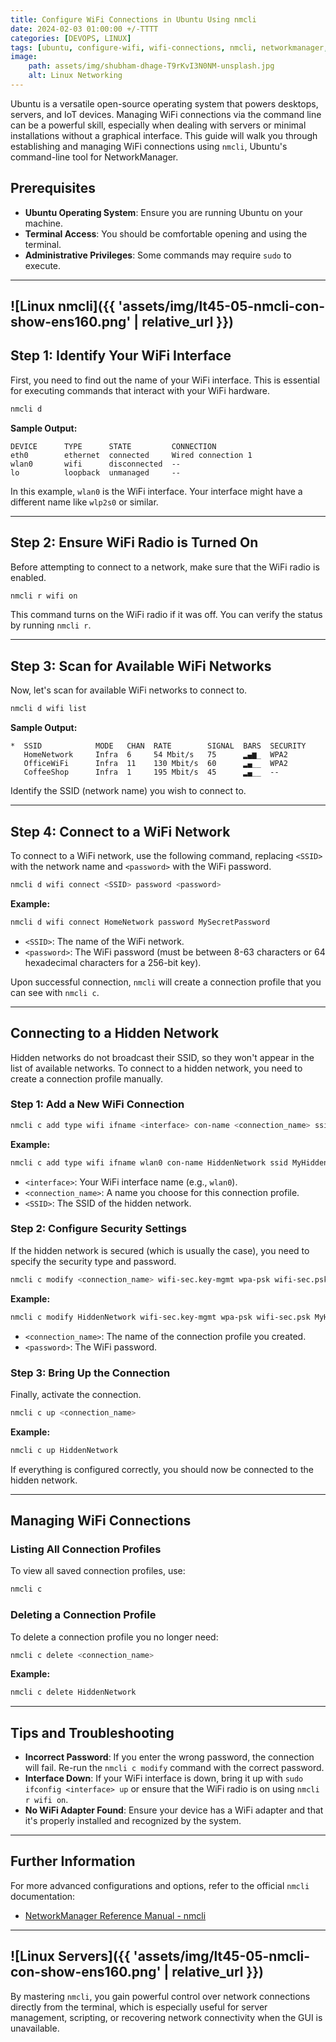 ```yaml
---
title: Configure WiFi Connections in Ubuntu Using nmcli
date: 2024-02-03 01:00:00 +/-TTTT
categories: [DEVOPS, LINUX]
tags: [ubuntu, configure-wifi, wifi-connections, nmcli, networkmanager, command-line, wifi-interface, connect-to-wifi-network, hidden-network, wireless-networking, linux-networking, ubuntu-server, network-configuration, terminal-commands, nmcli-tutorial, network-management, wifi-troubleshooting]
image:
    path: assets/img/shubham-dhage-T9rKvI3N0NM-unsplash.jpg
    alt: Linux Networking
---
```


Ubuntu is a versatile open-source operating system that powers desktops, servers, and IoT devices. Managing WiFi connections via the command line can be a powerful skill, especially when dealing with servers or minimal installations without a graphical interface. This guide will walk you through establishing and managing WiFi connections using `nmcli`, Ubuntu's command-line tool for NetworkManager.

## Prerequisites

- **Ubuntu Operating System**: Ensure you are running Ubuntu on your machine.
- **Terminal Access**: You should be comfortable opening and using the terminal.
- **Administrative Privileges**: Some commands may require `sudo` to execute.

---
![Linux nmcli]({{ 'assets/img/lt45-05-nmcli-con-show-ens160.png' | relative_url }})
---

## Step 1: Identify Your WiFi Interface

First, you need to find out the name of your WiFi interface. This is essential for executing commands that interact with your WiFi hardware.

```bash
nmcli d
```

**Sample Output:**

```
DEVICE      TYPE      STATE         CONNECTION
eth0        ethernet  connected     Wired connection 1
wlan0       wifi      disconnected  --
lo          loopback  unmanaged     --
```

In this example, `wlan0` is the WiFi interface. Your interface might have a different name like `wlp2s0` or similar.

---

## Step 2: Ensure WiFi Radio is Turned On

Before attempting to connect to a network, make sure that the WiFi radio is enabled.

```bash
nmcli r wifi on
```

This command turns on the WiFi radio if it was off. You can verify the status by running `nmcli r`.

---

## Step 3: Scan for Available WiFi Networks

Now, let's scan for available WiFi networks to connect to.

```bash
nmcli d wifi list
```

**Sample Output:**

```
*  SSID            MODE   CHAN  RATE        SIGNAL  BARS  SECURITY
   HomeNetwork     Infra  6     54 Mbit/s   75      ▂▄▆_  WPA2
   OfficeWiFi      Infra  11    130 Mbit/s  60      ▂▄__  WPA2
   CoffeeShop      Infra  1     195 Mbit/s  45      ▂▄__  --
```

Identify the SSID (network name) you wish to connect to.

---

## Step 4: Connect to a WiFi Network

To connect to a WiFi network, use the following command, replacing `<SSID>` with the network name and `<password>` with the WiFi password.

```bash
nmcli d wifi connect <SSID> password <password>
```

**Example:**

```bash
nmcli d wifi connect HomeNetwork password MySecretPassword
```

- `<SSID>`: The name of the WiFi network.
- `<password>`: The WiFi password (must be between 8-63 characters or 64 hexadecimal characters for a 256-bit key).

Upon successful connection, `nmcli` will create a connection profile that you can see with `nmcli c`.

---

## Connecting to a Hidden Network

Hidden networks do not broadcast their SSID, so they won't appear in the list of available networks. To connect to a hidden network, you need to create a connection profile manually.

### Step 1: Add a New WiFi Connection

```bash
nmcli c add type wifi ifname <interface> con-name <connection_name> ssid <SSID>
```

**Example:**

```bash
nmcli c add type wifi ifname wlan0 con-name HiddenNetwork ssid MyHiddenSSID
```

- `<interface>`: Your WiFi interface name (e.g., `wlan0`).
- `<connection_name>`: A name you choose for this connection profile.
- `<SSID>`: The SSID of the hidden network.

### Step 2: Configure Security Settings

If the hidden network is secured (which is usually the case), you need to specify the security type and password.

```bash
nmcli c modify <connection_name> wifi-sec.key-mgmt wpa-psk wifi-sec.psk <password>
```

**Example:**

```bash
nmcli c modify HiddenNetwork wifi-sec.key-mgmt wpa-psk wifi-sec.psk MyHiddenPassword
```

- `<connection_name>`: The name of the connection profile you created.
- `<password>`: The WiFi password.

### Step 3: Bring Up the Connection

Finally, activate the connection.

```bash
nmcli c up <connection_name>
```

**Example:**

```bash
nmcli c up HiddenNetwork
```

If everything is configured correctly, you should now be connected to the hidden network.

---

## Managing WiFi Connections

### Listing All Connection Profiles

To view all saved connection profiles, use:

```bash
nmcli c
```

### Deleting a Connection Profile

To delete a connection profile you no longer need:

```bash
nmcli c delete <connection_name>
```

**Example:**

```bash
nmcli c delete HiddenNetwork
```

---

## Tips and Troubleshooting

- **Incorrect Password**: If you enter the wrong password, the connection will fail. Re-run the `nmcli c modify` command with the correct password.
- **Interface Down**: If your WiFi interface is down, bring it up with `sudo ifconfig <interface> up` or ensure that the WiFi radio is on using `nmcli r wifi on`.
- **No WiFi Adapter Found**: Ensure your device has a WiFi adapter and that it's properly installed and recognized by the system.

---

## Further Information

For more advanced configurations and options, refer to the official `nmcli` documentation:

- [NetworkManager Reference Manual - nmcli](https://developer.gnome.org/NetworkManager/stable/nmcli.html)

---
![Linux Servers]({{ 'assets/img/lt45-05-nmcli-con-show-ens160.png' | relative_url }})
---
By mastering `nmcli`, you gain powerful control over network connections directly from the terminal, which is especially useful for server management, scripting, or recovering network connectivity when the GUI is unavailable.